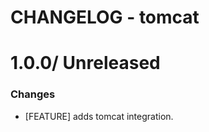 # CHANGELOG - tomcat

1.0.0/ Unreleased
==================

### Changes

* [FEATURE] adds tomcat integration.
